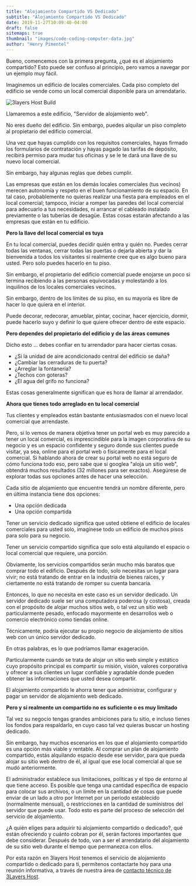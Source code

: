 ```yaml
---
title: "Alojamiento Compartido VS Dedicado"
subtitle: "Alojamiento Compartido VS Dedicado"
date: 2019-11-27T10:09:48-04:00
draft: false
sitemaps: true
thumbnail: "images/code-coding-computer-data.jpg"
author: "Henry Pimentel"
---
```


Bueno, comencemos con la primera pregunta, ¿qué es el alojamiento compartido?
Esto puede ser confuso al principio, pero vamos a navegar por un ejemplo muy fácil. 

Imaginemos un edificio de locales comerciales. Cada piso completo del edificio se vende como un local comercial disponible para un arrendatario.

![3layers Host Build](/images/building.jpeg)

Llamaremos a este edificio, "Servidor de alojamiento web".

No eres dueño del edificio. Sin embargo, puedes alquilar un piso completo al propietario del edificio comercial.

Una vez que hayas cumplido con los requisitos comerciales, hayas firmado los formularios de contratación y hayas pagado las tarifas de depósito, recibirá permiso para mudar tus oficinas y se le te dará una llave de su nuevo local comercial.

Sin embargo, hay algunas reglas que debes cumplir.

Las empresas que están en los demás locales comerciales (tus vecinos) merecen autonomía y respeto en el buen funcionamiento de su espacio. En tal caso, probablemente no quieras realizar una fiesta para empleados en el local comercial; tampoco, iniciar a romper las paredes del local comercial para adecuarlo a tus necesidades, ni arrancar el cableado instalado previamente o las tuberías de desagüe. Estas cosas estarán afectando a las empresas que están en tu edificio.

**Pero la llave del local comercial es tuya**

En tu local comercial, puedes decidir quién entra y quién no. Puedes cerrar todas las ventanas, cerrar todas las puertas o dejarla abierta y dar la bienvenida a todos los visitantes si realmente cree que es algo bueno para usted. Pero solo puedes hacerlo en tu piso.

Sin embargo, el propietario del edificio comercial puede enojarse un poco si termina recibiendo a las personas equivocadas y molestando a los inquilinos de los locales comerciales vecinos.

Sin embargo, dentro de los límites de su piso, en su mayoría es libre de hacer lo que quiera en el interior.

Puede decorar, redecorar, amueblar, pintar, cocinar, hacer ejercicio, dormir, puede hacerlo suyo y definir lo que quiere ofrecer dentro de este espacio.
 
**Pero dependes del propietario del edificio y de las áreas comunes**

Dicho esto ... debes confiar en tu arrendador para hacer ciertas cosas.

- ¿Si la unidad de aire acondicionado central del edificio se daña?
- ¿Cambiar las cerraduras de tu puerta?
- ¿Arreglar la fontanería?
- ¿Techos con goteras?
- ¿El agua del grifo no funciona?

Estas cosas generalmente significan que es hora de llamar al arrendador. 

**Ahora que tienes todo arreglado en tu local comercial**

Tus clientes y empleados están bastante entusiasmados con el nuevo local comercial que arrendaste.

Pero, si lo vemos de manera objetiva tener un portal web es muy parecido a tener un local comercial, es imprescindible para la imagen corporativa de su negocio y es un espacio confidente y seguro donde sus clientes puede visitar, ya sea, online para el portal web o físicamente para el local comercial.
Si hablando ahora de crear su portal web no está seguro de cómo funciona todo eso, pero sabe que si googlea "aloja un sitio web", obtendrá muchos resultados (32 millones para ser exactos). Asegúrese de explorar todas sus opciones antes de hacer una selección.

Cada sitio de alojamiento que encuentre tendrá un nombre diferente, pero en última instancia tiene dos opciones:

- Una opción dedicada
- Una opción compartida

Tener un servicio dedicado significa que usted obtiene el edificio de locales comerciales para usted solo, imagínese todo un edificio de muchos pisos para solo para su negocio.

Tener un servicio compartido significa que solo está alquilando el espacio o local comercial que requiere, una porción.

Obviamente, los servicios compartidos serán mucho más baratos que comprar todo el edificio. Después de todo, solo necesitas un lugar para vivir; no está tratando de entrar en la industria de bienes raíces, y ciertamente no está tratando de romper su cuenta bancaria.

Entonces, lo que no necesita en este caso es un servidor dedicado.
Un servidor dedicado suele ser una computadora poderosa (y costosa), creada con el propósito de alojar muchos sitios web, o tal vez un sitio web particularmente pesado, enfocado mayormente en desarrollos web o comercio electrónico como tiendas online.

Técnicamente, podría ejecutar su propio negocio de alojamiento de sitios web con un único servidor dedicado.

En otras palabras, es lo que podríamos llamar exageración.

Particularmente cuando se trata de alojar un sitio web simple y estático cuyo propósito principal es compartir su misión, visión, valores corporativa y ofrecer a sus clientes un lugar confiable y agradable donde pueden obtener las informaciones que usted desea compartir.

El alojamiento compartido le ahorra tener que administrar, configurar y pagar un servidor de alojamiento web dedicado.
 
**Pero y si realmente un compartido no es suficiente o es muy limitado**

Tal vez su negocio tengas grandes ambiciones para tu sitio, e incluso tienes los fondos para respaldarlo, en cuyo caso tal vez quieras buscar un hosting dedicado. 

Sin embargo, hay muchos escenarios en los que el alojamiento compartido es una opción más viable y rentable. Al comprar un plan de alojamiento compartido, estás alquilando espacio desde ese servidor, para que pueda alojar su sitio web dentro de él, al igual que ese local comercial al que se mudó anteriormente.

El administrador establece sus limitaciones, políticas y el tipo de entorno al que tiene acceso. Es posible que tenga una cantidad específica de espacio para colocar sus archivos, o un límite en la cantidad de cosas que puede enviar de un lado a otro por Internet por un periodo establecido (normalmente mensual), o restricciones en la cantidad de suministros del servidor que puede usar. Todo esto es parte del proceso de selección del servicio de alojamiento.

¿A quién eliges para adquirir tú alojamiento compartido o dedicado?, qué están ofreciendo y cuánto cobran por él, serán factores importantes que debe considerar. Después de todo, van a ser el arrendatario del alojamiento de su sitio web durante el tiempo que permanezca con ellos.

Por esta razón en 3layers Host tenemos el servicio de alojamiento compartido o dedicado para ti, permítenos contactarte hoy para una reunión informativa, a través de nuestra área de [contacto técnico de 3Layers Host](https://3layers.host/contact/).

